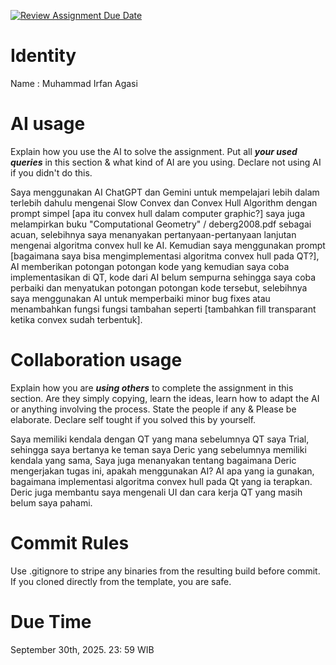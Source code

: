 [![Review Assignment Due Date](https://classroom.github.com/assets/deadline-readme-button-22041afd0340ce965d47ae6ef1cefeee28c7c493a6346c4f15d667ab976d596c.svg)](https://classroom.github.com/a/1PRAkQnI)
# Identity
Name : Muhammad Irfan Agasi

# AI usage
Explain how you use the AI to solve the assignment. Put all ***your used queries*** in this section & what kind of AI are you using. Declare not using AI if you didn't do this.  

Saya menggunakan AI ChatGPT dan Gemini untuk mempelajari lebih dalam terlebih dahulu mengenai Slow Convex dan Convex Hull Algorithm dengan prompt simpel [apa itu convex hull dalam computer graphic?] saya juga melampirkan buku "Computational Geometry" / deberg2008.pdf sebagai acuan, selebihnya saya menanyakan pertanyaan-pertanyaan lanjutan mengenai algoritma convex hull ke AI. Kemudian saya menggunakan prompt [bagaimana saya bisa mengimplementasi algoritma convex hull pada QT?], AI memberikan potongan potongan kode yang kemudian saya coba implementasikan di QT, kode dari AI belum sempurna sehingga saya coba perbaiki dan menyatukan potongan potongan kode tersebut, selebihnya saya menggunakan AI untuk memperbaiki minor bug fixes atau menambahkan fungsi fungsi tambahan seperti [tambahkan fill transparant ketika convex sudah terbentuk].

# Collaboration usage
Explain how you are ***using others*** to complete the assignment in this section. Are they simply copying, learn the ideas, learn how to adapt the AI or anything involving the process. State the people if any & Please be elaborate. Declare self tought if you solved this by yourself. 

Saya memiliki kendala dengan QT yang mana sebelumnya QT saya Trial, sehingga saya bertanya ke teman saya Deric yang sebelumnya memiliki kendala yang sama, Saya juga menanyakan tentang bagaimana Deric mengerjakan tugas ini, apakah menggunakan AI? AI apa yang ia gunakan, bagaimana implementasi algoritma convex hull pada Qt yang ia terapkan. Deric juga membantu saya mengenali UI dan cara kerja QT yang masih belum saya pahami.

# Commit Rules
Use .gitignore to stripe any binaries from the resulting build before commit.  If you cloned directly from the template, you are safe. 

# Due Time
September 30th, 2025. 23: 59 WIB
